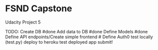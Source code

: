 # FSND Capstone
 Udacity Project 5

TODO:
Create DB #done
    Add data to DB #done
Define Models #done
Define API endpoints/Create simple frontend #
Define Auth0
test locally (test.py)
deploy to heroku
test deployed app
submit!
